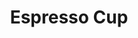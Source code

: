 ---
layout: post
title: Espresso Cup
discipline: Product Design
cover: espresso-cup
nav: work
permalink: /work/espresso-cup
---